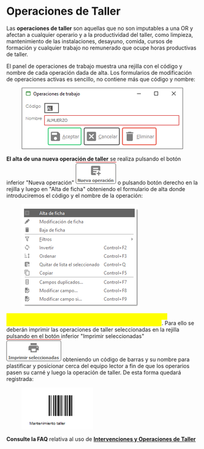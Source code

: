 # Operaciones de Taller

Las **operaciones de taller** son aquellas que no son imputables a una OR y afectan a cualquier operario y a la productividad del taller, como limpieza, mantenimiento de las instalaciones, desayuno, comida, cursos de formación y cualquier trabajo no remunerado que ocupe horas productivas de taller.

El panel de operaciones de trabajo muestra una rejilla con el código y nombre de cada operación dada de alta. Los formularios de modificación de operaciones activas es sencillo, no contiene más que código y nombre:

<figure><img src="../../../.gitbook/assets/imagen (34) (4).png" alt=""><figcaption></figcaption></figure>

**El alta de una nueva operación de taller** se realiza pulsando el botón inferior "Nueva operación" ![](<../../../.gitbook/assets/imagen (4) (2).png>) o pulsando botón derecho en la rejilla y luego en "Alta de ficha" obteniendo el formulario de alta donde introduciremos el código y el nombre de la operación:

<figure><img src="../../../.gitbook/assets/imagen (2) (1) (2) (2).png" alt=""><figcaption></figcaption></figure>

<mark style="color:yellow;">El objetivo es registrar las operaciones del mismo modo que las intervenciones de los operarios en las OR, pero sobre el taller</mark>. Para ello se deberán imprimir las operaciones de taller seleccionadas en la rejilla pulsando en el botón inferior "Imprimir seleccionadas" ![](<../../../.gitbook/assets/imagen (7) (4).png>) obteniendo un código de barras y su nombre para plastificar y posicionar cerca del equipo lector a fin de que los operarios pasen su carné y luego la operación de taller. De esta forma quedará registrada:

<figure><img src="../../../.gitbook/assets/imagen (6) (2) (1).png" alt=""><figcaption></figcaption></figure>

**Consulte la FAQ** relativa al uso de [**Intervenciones y Operaciones de Taller**](../../../faq/intervenciones-y-operaciones-de-taller.md)
